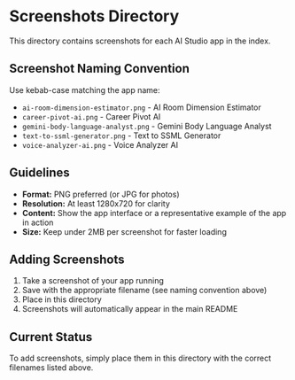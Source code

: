 # Screenshots Directory

This directory contains screenshots for each AI Studio app in the index.

## Screenshot Naming Convention

Use kebab-case matching the app name:

- `ai-room-dimension-estimator.png` - AI Room Dimension Estimator
- `career-pivot-ai.png` - Career Pivot AI
- `gemini-body-language-analyst.png` - Gemini Body Language Analyst
- `text-to-ssml-generator.png` - Text to SSML Generator
- `voice-analyzer-ai.png` - Voice Analyzer AI

## Guidelines

- **Format:** PNG preferred (or JPG for photos)
- **Resolution:** At least 1280x720 for clarity
- **Content:** Show the app interface or a representative example of the app in action
- **Size:** Keep under 2MB per screenshot for faster loading

## Adding Screenshots

1. Take a screenshot of your app running
2. Save with the appropriate filename (see naming convention above)
3. Place in this directory
4. Screenshots will automatically appear in the main README

## Current Status

To add screenshots, simply place them in this directory with the correct filenames listed above.
